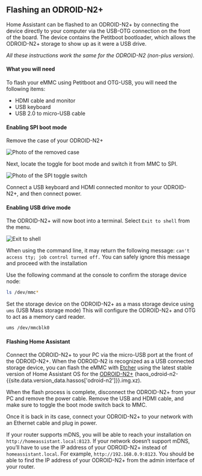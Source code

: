 ## Flashing an ODROID-N2+

Home Assistant can be flashed to an ODROID-N2+ by connecting the device directly to your computer via the USB-OTG connection on the front of the board. The device contains the Petitboot bootloader, which allows the ODROID-N2+ storage to show up as it were a USB drive.

_All these instructions work the same for the ODROID-N2 (non-plus version)._

#### What you will need

To flash your eMMC using Petitboot and OTG-USB, you will need the following items:

- HDMI cable and monitor
- USB keyboard
- USB 2.0 to micro-USB cable

#### Enabling SPI boot mode

Remove the case of your ODROID-N2+

![Photo of the removed case](/images/hassio/screenshots/case-removed.jpg)

Next, locate the toggle for boot mode and switch it from MMC to SPI.

![Photo of the SPI toggle switch](/images/hassio/screenshots/toggle_spi.jpg)

Connect a USB keyboard and HDMI connected monitor to your ODROID-N2+, and then connect power.

#### Enabling USB drive mode

The ODROID-N2+ will now boot into a terminal. Select `Exit to shell` from the menu.

![Exit to shell](/images/hassio/screenshots/exit-shell.png)

<div class='note'>

When using the command line, it may return the following message:
`can't access tty; job control turned off.`
You can safely ignore this message and proceed with the installation

</div>

Use the following command at the console to confirm the storage device node:

```bash
ls /dev/mmc*
```

Set the storage device on the ODROID-N2+ as a mass storage device using `ums` (USB Mass storage mode)
This will configure the ODROID-N2+ and OTG to act as a memory card reader.

```bash
ums /dev/mmcblk0
```

#### Flashing Home Assistant

Connect the ODROID-N2+ to your PC via the micro-USB port at the front of the ODROID-N2+. When the ODROID-N2 is recognized as a USB connected storage device, you can flash the eMMC with [Etcher](https://www.balena.io/etcher/) using the latest stable version of Home Assistant OS for the [ODROID-N2+](https://github.com/home-assistant/operating-system/releases/download/{{site.data.version_data.hassos['odroid-n2']}}/haos_odroid-n2-{{site.data.version_data.hassos['odroid-n2']}}.img.xz) (haos_odroid-n2-{{site.data.version_data.hassos['odroid-n2']}}.img.xz).

When the flash process is complete, disconnect the ODROID-N2+ from your PC and remove the power cable. Remove the USB and HDMI cable, and make sure to toggle the boot mode switch back to MMC.

Once it is back in its case, connect your ODROID-N2+ to your network with an Ethernet cable and plug in power.

If your router supports mDNS, you will be able to reach your installation on `http://homeassistant.local:8123`.  If your network doesn’t support mDNS, you’ll have to use the IP address of your ODROID-N2+ instead of `homeassistant.local`. For example, `http://192.168.0.9:8123`. You should be able to find the IP address of your ODROID-N2+ from the admin interface of your router.